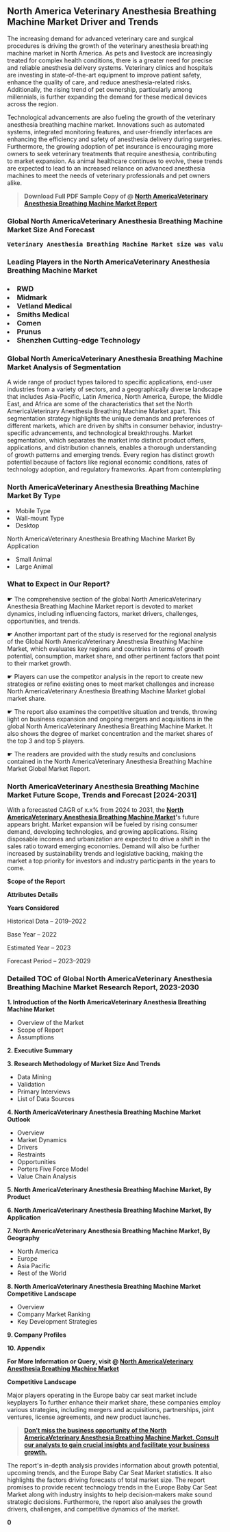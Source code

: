 <p><h2>North America Veterinary Anesthesia Breathing Machine Market Driver and Trends</h2><p>The increasing demand for advanced veterinary care and surgical procedures is driving the growth of the veterinary anesthesia breathing machine market in North America. As pets and livestock are increasingly treated for complex health conditions, there is a greater need for precise and reliable anesthesia delivery systems. Veterinary clinics and hospitals are investing in state-of-the-art equipment to improve patient safety, enhance the quality of care, and reduce anesthesia-related risks. Additionally, the rising trend of pet ownership, particularly among millennials, is further expanding the demand for these medical devices across the region.</p><p>Technological advancements are also fueling the growth of the veterinary anesthesia breathing machine market. Innovations such as automated systems, integrated monitoring features, and user-friendly interfaces are enhancing the efficiency and safety of anesthesia delivery during surgeries. Furthermore, the growing adoption of pet insurance is encouraging more owners to seek veterinary treatments that require anesthesia, contributing to market expansion. As animal healthcare continues to evolve, these trends are expected to lead to an increased reliance on advanced anesthesia machines to meet the needs of veterinary professionals and pet owners alike.</p></p><blockquote id="" class=""><strong>Download Full PDF Sample Copy of @&nbsp;<a href="https://www.verifiedmarketreports.com/download-sample/?rid=232496&utm_source=GitHub-Jan&utm_medium=258" target="_blank">North AmericaVeterinary Anesthesia Breathing Machine Market Report</a>&nbsp;&nbsp;</strong></blockquote><h3 id="" class=""><strong>Global&nbsp;North AmericaVeterinary Anesthesia Breathing Machine Market Size And Forecast</strong></h3><pre class="reader-text-block__code-block"><strong>Veterinary Anesthesia Breathing Machine Market size was valued at USD 0.75 Billion in 2022 and is projected to reach USD 1.2 Billion by 2030, growing at a CAGR of 6.2% from 2024 to 2030.</strong></pre><h3 id="" class="">Leading Players in the&nbsp;North AmericaVeterinary Anesthesia Breathing Machine Market</h3><h3 class=""></Li><Li>RWD</Li><Li> Midmark</Li><Li> Vetland Medical</Li><Li> Smiths Medical</Li><Li> Comen</Li><Li> Prunus</Li><Li> Shenzhen Cutting-edge Technology</h3><h3 id="" class="">Global&nbsp;North AmericaVeterinary Anesthesia Breathing Machine Market Analysis of Segmentation</h3><p id="" class="">A wide range of product types tailored to specific applications, end-user industries from a variety of sectors, and a geographically diverse landscape that includes Asia-Pacific, Latin America, North America, Europe, the Middle East, and Africa are some of the characteristics that set the North AmericaVeterinary Anesthesia Breathing Machine Market apart. This segmentation strategy highlights the unique demands and preferences of different markets, which are driven by shifts in consumer behavior, industry-specific advancements, and technological breakthroughs. Market segmentation, which separates the market into distinct product offers, applications, and distribution channels, enables a thorough understanding of growth patterns and emerging trends. Every region has distinct growth potential because of factors like regional economic conditions, rates of technology adoption, and regulatory frameworks. Apart from contemplating</p><h3 id="" class="">North AmericaVeterinary Anesthesia Breathing Machine Market&nbsp;By Type</h3><p></Li><Li>Mobile Type</Li><Li> Wall-mount Type</Li><Li> Desktop</p><div class="" data-test-id=""><p>North AmericaVeterinary Anesthesia Breathing Machine Market&nbsp;By Application</p></div><p class=""></Li><Li>Small Animal</Li><Li> Large Animal</p><div class="" data-test-id=""><h3><span class="">What to Expect in Our Report?</span></h3></div><div class="" data-test-id=""><p><span class="">☛ The comprehensive section of the global North AmericaVeterinary Anesthesia Breathing Machine Market report is devoted to market dynamics, including influencing factors, market drivers, challenges, opportunities, and trends.</span></p></div><div class="" data-test-id=""><p><span class="">☛ Another important part of the study is reserved for the regional analysis of the Global North AmericaVeterinary Anesthesia Breathing Machine Market, which evaluates key regions and countries in terms of growth potential, consumption, market share, and other pertinent factors that point to their market growth.</span></p></div><div class="" data-test-id=""><p><span class="">☛ Players can use the competitor analysis in the report to create new strategies or refine existing ones to meet market challenges and increase North AmericaVeterinary Anesthesia Breathing Machine Market global market share.</span></p></div><div class="" data-test-id=""><p><span class="">☛ The report also examines the competitive situation and trends, throwing light on business expansion and ongoing mergers and acquisitions in the global North AmericaVeterinary Anesthesia Breathing Machine Market. It also shows the degree of market concentration and the market shares of the top 3 and top 5 players.</span></p></div><div class="" data-test-id=""><p><span class="">☛ The readers are provided with the study results and conclusions contained in the North AmericaVeterinary Anesthesia Breathing Machine Market Global Market Report.</span></p></div><div class="" data-test-id=""><h3><span class="">North AmericaVeterinary Anesthesia Breathing Machine Market Future Scope, Trends and Forecast [2024-2031]</span></h3></div><div class="" data-test-id=""><p><span class="">With a forecasted CAGR of x.x% from 2024 to 2031, the <strong><a href="https://www.verifiedmarketreports.com/download-sample/?rid=232496&utm_source=GitHub-Jan&utm_medium=258" target="_blank">North AmericaVeterinary Anesthesia Breathing Machine Market</a>'</strong>s future appears bright. Market expansion will be fueled by rising consumer demand, developing technologies, and growing applications. Rising disposable incomes and urbanization are expected to drive a shift in the sales ratio toward emerging economies. Demand will also be further increased by sustainability trends and legislative backing, making the market a top priority for investors and industry participants in the years to come.</span></p><p id="ember66" class="ember-view reader-text-block__paragraph"><strong>Scope of the Report</strong></p><p id="ember67" class="ember-view reader-text-block__paragraph"><strong>Attributes Details</strong></p><p id="ember68" class="ember-view reader-text-block__paragraph"><strong>Years Considered</strong></p><p id="ember69" class="ember-view reader-text-block__paragraph">Historical Data &ndash; 2019&ndash;2022</p><p id="ember70" class="ember-view reader-text-block__paragraph">Base Year &ndash; 2022</p><p id="ember71" class="ember-view reader-text-block__paragraph">Estimated Year &ndash; 2023</p><p id="ember72" class="ember-view reader-text-block__paragraph">Forecast Period &ndash; 2023&ndash;2029</p></div><h3 id="" class="">Detailed TOC of Global North AmericaVeterinary Anesthesia Breathing Machine Market Research Report, 2023-2030</h3><p id="" class=""><strong>1. Introduction of the North AmericaVeterinary Anesthesia Breathing Machine Market</strong></p><ul><li>Overview of the Market</li><li>Scope of Report</li><li>Assumptions</li></ul><p id="" class=""><strong>2. Executive Summary</strong></p><p id="" class=""><strong>3. Research Methodology of Market Size And Trends</strong></p><ul><li>Data Mining</li><li>Validation</li><li>Primary Interviews</li><li>List of Data Sources</li></ul><p id="" class=""><strong>4. North AmericaVeterinary Anesthesia Breathing Machine Market Outlook</strong></p><ul><li>Overview</li><li>Market Dynamics</li><li>Drivers</li><li>Restraints</li><li>Opportunities</li><li>Porters Five Force Model</li><li>Value Chain Analysis</li></ul><p id="" class=""><strong>5. North AmericaVeterinary Anesthesia Breathing Machine Market, By Product</strong></p><p id="" class=""><strong>6. North AmericaVeterinary Anesthesia Breathing Machine Market, By Application</strong></p><p id="" class=""><strong>7. North AmericaVeterinary Anesthesia Breathing Machine Market, By Geography</strong></p><ul><li>North America</li><li>Europe</li><li>Asia Pacific</li><li>Rest of the World</li></ul><p id="" class=""><strong>8. North AmericaVeterinary Anesthesia Breathing Machine Market Competitive Landscape</strong></p><ul><li>Overview</li><li>Company Market Ranking</li><li>Key Development Strategies</li></ul><p id="" class=""><strong>9. Company Profiles</strong></p><p id="" class=""><strong>10. Appendix</strong></p><p><strong>For More Information or Query, visit&nbsp;@ <a href="https://www.verifiedmarketreports.com/product/veterinary-anesthesia-breathing-machine-market/" target="_blank">North AmericaVeterinary Anesthesia Breathing Machine Market</a></strong></p><p id="ember61" class="ember-view reader-text-block__paragraph"><strong>Competitive Landscape</strong></p><p id="ember62" class="ember-view reader-text-block__paragraph">Major players operating in the Europe baby car seat market include keyplayers To further enhance their market share, these companies employ various strategies, including mergers and acquisitions, partnerships, joint ventures, license agreements, and new product launches.</p><blockquote id="ember63" class="ember-view reader-text-block__blockquote"><strong><a href="https://www.verifiedmarketreports.com/download-sample/?rid=232496&utm_source=GitHub-Jan&utm_medium=258" target="_blank">Don&rsquo;t miss the business opportunity of the North AmericaVeterinary Anesthesia Breathing Machine Market. Consult our analysts to gain crucial insights and facilitate your business growth.</a></strong></blockquote><p id="ember64" class="ember-view reader-text-block__paragraph">The report's in-depth analysis provides information about growth potential, upcoming trends, and the Europe Baby Car Seat Market statistics. It also highlights the factors driving forecasts of total market size. The report promises to provide recent technology trends in the Europe Baby Car Seat Market along with industry insights to help decision-makers make sound strategic decisions. Furthermore, the report also analyses the growth drivers, challenges, and competitive dynamics of the market.</p><p class="ember-view reader-text-block__paragraph"><strong>0</strong></p>
